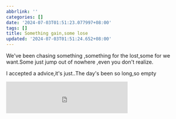```yaml
---
abbrlink: ''
categories: []
date: '2024-07-03T01:51:23.077997+08:00'
tags: []
title: Something gain,some lose
updated: '2024-07-03T01:51:24.652+08:00'
---
```

We've been chasing something ,something for the lost,some for we want.Some just jump out of nowhere ,even you don't realize.

I accepted a advice,it's just..The day's been so long,so empty


<iframe frameborder="no" border="0" marginwidth="0" marginheight="0" width=330 height=86 src="https://music.163.com/outchain/player?type=2&id=2176169&auto=1&height=66"></iframe>
